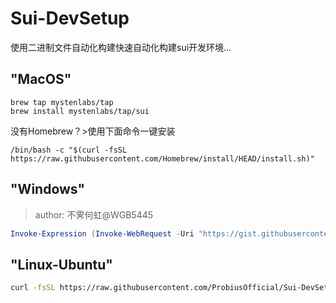 # Sui-DevSetup
使用二进制文件自动化构建快速自动化构建sui开发环境...


## "MacOS"

```
brew tap mystenlabs/tap
brew install mystenlabs/tap/sui
```

没有Homebrew？>使用下面命令一键安装

```
/bin/bash -c "$(curl -fsSL https://raw.githubusercontent.com/Homebrew/install/HEAD/install.sh)"
```

## "Windows"

> author: 不霁何虹@WGB5445
```powershell
Invoke-Expression (Invoke-WebRequest -Uri "https://gist.githubusercontent.com/WGB5445/73b3b54f8293125d4ba74260ea5a39ce/raw" -UseBasicParsing).Content
```

## "Linux-Ubuntu"

```bash
curl -fsSL https://raw.githubusercontent.com/ProbiusOfficial/Sui-DevSetup/main/sui-ubuntu-x86_64.sh | bash
```
